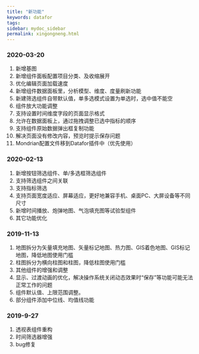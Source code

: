 ```yaml
---
title: "新功能"
keywords: datafor
tags:
sidebar: mydoc_sidebar
permalink: xingongneng.html
---
```

### 2020-03-20
1. 新增基图
2. 新增组件面板配置项目分类、及收缩展开
3. 优化编辑页面加载速度
4. 新增组件数据面板里，分析模型、维度、度量刷新功能
5. 新建筛选组件自带默认值，单多选模式设置为单选时，选中值不能空
6. 组件放大功能调整
7. 支持设置时间维度字段的页面显示格式
8. 允许在数据面板上，通过拖拽调整已选中指标的顺序
9. 支持组件原始数据弹出框复制功能
10. 解决页面没有修改内容，预览时提示保存问题
11. Mondrian配置文件移到Datafor插件中（优先使用）

### 2020-02-13
1. 新增按钮筛选组件、单/多选框筛选组件
2. 支持筛选组件之间关联
3. 支持指标筛选
4. 支持页面宽度适应、屏幕适应，更好地兼容手机、桌面PC、大屏设备等不同尺寸
5. 新增时间播放、炮弹地图、气泡填充图等试验型组件
6. 其它功能优化

### 2019-11-13
1. 地图拆分为矢量填充地图、矢量标记地图、热力图、GIS着色地图、GIS标记地图，降低地图使用门槛
2. 柱图拆分为横向柱图和柱图，降低柱图使用门槛
3. 其他组件的增强和调整
4. 显示、过渡动画的优化，解决操作系统关闭动态效果时“保存”等功能可能无法正常工作的问题
5. 组件默认值、上限范围调整。
6. 部分组件添加中位线、均值线功能

### 2019-9-27

1. 透视表组件重构
2. 时间筛选器增强
3. bug修复